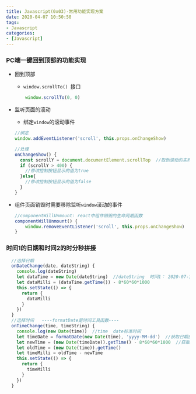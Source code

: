 ```yaml
---
title: Javascript(0x03)-常用功能实现方案
date: 2020-04-07 10:50:50
tags:
- Javascript
categories:
- [Javascript]
---
```


###  PC端一键回到顶部的功能实现

* 回到顶部

  * `window.scrollTo() `接口

  ```js
      window.scrollTo(0, 0)
  ```

* 监听页面的滚动

  * 绑定`window`的滚动事件

  ```js
  //绑定
  window.addEventListener('scroll', this.props.onChangeShow)
  
  //处理
  onChangeShow() {
    const scrollY = document.documentElement.scrollTop  //取到滚动的实时位置
    if (scrollY > 400) {
      //修改控制按钮显示的值为true
    }else{
      //修改控制按钮显示的值为false
    }
  }
  ```

* 组件页面销毁时需要移除监听`window`滚动的事件

  ```js
  //componentWillUnmount: react中组件销毁的生命周期函数
  componentWillUnmount() {
      window.removeEventListener('scroll', this.props.onChangeShow)
  }
  ```









###  时间1的日期和时间2的时分秒拼接

```js
  //选择日期
  onDateChange(date, dateString) {
    console.log(dateString)
    let dataTime = new Date(dateString)  //dateString  时间1： 2020-07-14
    let dataMilli = (dataTime.getTime()) - 8*60*60*1000
    this.setState(() => {
      return {
        dataMilli
      }
    })
  }
  //选择时间   ----formatDate是时间工具函数----
  onTimeChange(time, timeString) {
    console.log(new Date(time))  //time  date标准时间
    let timeDate = formatDate(new Date(time), 'yyyy-MM-dd')  //获取日期部分
    let newTime = (new Date(timeDate)).getTime() - 8*60*60*1000  //获取日期部分毫秒数
    let oldTime = (new Date(time)).getTime()
    let timeMilli = oldTime - newTime
    this.setState(() => {
      return {
        timeMilli
      }
    })
  }
```

